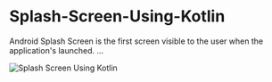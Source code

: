 # Splash-Screen-Using-Kotlin
Android Splash Screen is the first screen visible to the user when the application's launched. ...

![Splash Screen Using Kotlin](https://user-images.githubusercontent.com/55849630/80860638-a5007b80-8c86-11ea-8ffb-8d01e70fb18c.gif)
